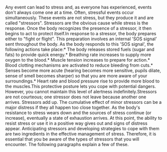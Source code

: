 Any event can lead to stress and, as everyone has experienced, events don't always come one at a time. Often, stressful events occur simultaneously. These events are not stress, but they produce it and are called "stressors". Stressors are the obvious cause while stress is the response. Once the body recognizes the presence of a stressor, it then begins to act to protect itself.In response to a stressor, the body prepares either to "fight or flight". This preparation involves an internal 'SOS signal' sent throughout the body. As the body responds to this 'SOS signal', the following actions take place:* The body releases stored fuels (sugar and fats) to provide quick energy.* Breathing rate increases to supply more oxygen to the blood.* Muscle tension increases to prepare for action.* Blood clotting mechanisms are activated to reduce bleeding from cuts.* Senses become more acute (hearing becomes more sensitive, pupils dilate, sense of smell becomes sharper) so that you are more aware of your surroundings.* Heart rate and blood pressure rise to provide more blood to the muscles.This protective posture lets you cope with potential dangers. However, you cannot maintain this level of alertness indefinitely.Stressors are not courteous; one stressor does not leave because another one arrives. Stressors add up. The cumulative effect of minor stressors can be a major distress if they all happen too close together. As the body's resistance to stress wears down and the sources of stress continue (or increase), eventually a state of exhaustion arrives. At this point, the ability to resist stress or use it in a positive way gives out and signs of distress appear. Anticipating stressors and developing strategies to cope with them are two ingredients in the effective management of stress. Therefore, it is essential that you be aware of the types of stressors that you will encounter. The following paragraphs explain a few of these.